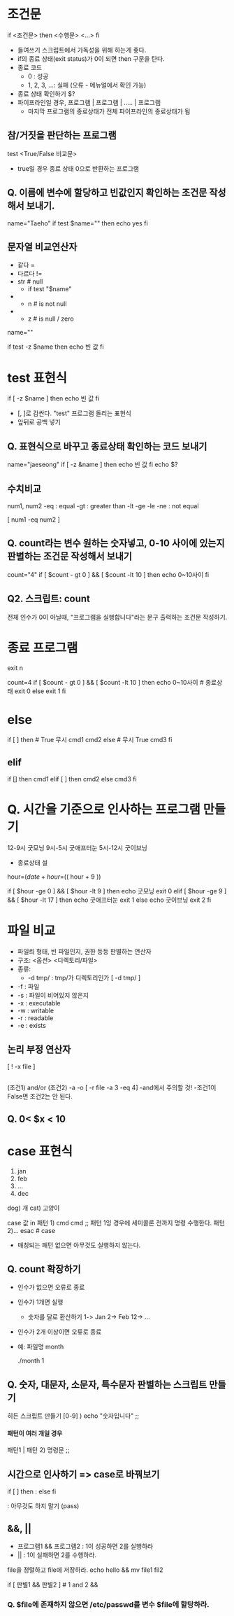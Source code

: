 # 조건문

if <조건문>
then
   <수행문>
   <...>
fi

- 들여쓰기 스크립트에서 가독성을 위해 하는게 좋다.
- if의 종료 상태(exit status)가 0이 되면 then 구문을 탄다.
- 종료 코드
  - 0 : 성공
  - 1, 2, 3, ...: 실패 (오류 -  메뉴얼에서 확인 가능)
- 종료 상태 확인하기
$?
- 파이프라인일 경우,
  프로그램 | 프로그램 | ..... | 프로그램
  - 마지막 프로그램의 종료상태가 전체 파이프라인의 종료상태가 됨

## 참/거짓을 판단하는 프로그램
test <True/False 비교문>
- true일 경우 종료 상태 0으로 반환하는 프로그램

## Q. 이름에 변수에 할당하고 빈값인지 확인하는 조건문 작성해서 보내기.
name="Taeho"
if test $name=""
then
echo yes
fi

## 문자열 비교연산자
- 같다 =
- 다르다 !=
- str # null
  - if test "$name"
- - n # is not null
- - z # is null / zero

 name=""

 if test -z $name
 then
 echo 빈 값
 fi

 # test 표현식

  if [ -z $name ]
  then
  echo 빈 값
  fi

-  [, ]로 감싼다. "test" 프로그램 돌리는 표현식
-  앞뒤로 공백 넣기

## Q. 표현식으로 바꾸고 종료상태 확인하는 코드 보내기

name="jaeseong"
if [ -z &name ]
then
echo 빈 값
fi
echo $?

## 수치비교
num1, num2
-eq : equal
-gt : greater than
-lt
-ge
-le
-ne : not equal

[ num1 -eq num2 ]

## Q. count라는 변수 원하는 숫자넣고, 0-10 사이에 있는지 판별하는 조건문 작성해서 보내기
count="4"
if [ $count - gt 0 ] && [ $count -lt 10 ]
then
echo 0~10사이
fi

## Q2. 스크립트: count
전체 인수가 0이 아닐때, "프로그램을 실행합니다"라는 문구 출력하는 조건문 작성하기. 

# 종료 프로그램
exit n

   count=4
   if [ $count - gt 0 ] && [ $count -lt 10 ]
   then
      echo 0~10사이 # 종료상태
      exit 0
   else
      exit 1
   fi

# else
if [ ]
then # True 무시
   cmd1
   cmd2
else # 무시 True
   cmd3
fi


## elif
if []
then
   cmd1
elif [ ]
then
   cmd2
else
   cmd3
fi

# Q. 시간을 기준으로 인사하는 프로그램 만들기
12-9시 굿모닝
9시-5시 굿애프터눈
5시-12시 굿이브닝
+ 종료상태 설

hour=$(date +%H)
hour=$(( hour + 9 ))

if [ $hour -ge 0 ] && [ $hour -lt 9 ]
then
  echo 굿모닝
  exit 0
elif [ $hour -ge 9 ] && [ $hour -lt 17 ]
then
  echo 굿애프터눈
  exit 1
else
  echo 굿이브닝
  exit 2
fi

# 파일 비교
- 파일릐 형태, 빈 파일인지, 권한 등등 판별하는 연산자
- 구조: <옵션> <디렉토리/파일>
- 종류:
  - -d tmp/ : tmp/가 디렉토리인가
       [ -d tmp/ ]
- -f : 파일
- -s : 파일이 비어있지 않은지
- -x : executable
- -w : writable
- -r : readable
- -e : exists

## 논리 부정 연산자
[ ! -x file ]

##
(조건1) and/or (조건2)
-a
-o
[ -r file -a 3 -eq 4]
-and에서 주의할 것!
   -조건1이 False면 조건2는 안 된다.

## Q. 0< $x < 10


# case 표현식
1) jan
2) feb
3) ...
12) dec

dog) 개
cat) 고양이

case 값
in
   패턴 1) cmd
           cmd ;; 패턴 1잉 경우에 세미콜론 전까지 명령 수행한다.
   패턴 2)...
   esac # case

   - 매칭되는 패턴 없으면 아무것도 실행하지 않는다.

## Q. count 확장하기
- 인수가 없으면 오류로 종료
- 인수가 1개면 실행
  - 숫자를 달로 환산하기
    1-> Jan
    2-> Feb
    12-> ...
- 인수가 2개 이상이면 오류로 종료
- 예: 파일명 month

  ./month 1

## Q. 숫자, 대문자, 소문자, 특수문자 판별하는 스크립트 만들기
히든 스크립트 만들기
[0-9] ) echo "숫자입니다" ;;

#### 패턴이 여러 개일 경우
패턴1 | 패턴 2) 명령문 ;;

## 시간으로 인사하기 => case로 바꿔보기

if [ ]
then
 :
else
fi

: 아무것도 하지 말기 (pass)

## &&, ||
- 프로그램1 && 프로그램2 : 1이 성공하면 2를 실행하라
- || : 1이 실패하면 2를 수행하라.

file을 정렬하고 file에 저장하라.
echo hello && mv file1 fil2

if [ 판별1 && 판별2 ] # 1 and 2
&&

### Q. $file에 존재하지 않으면 /etc/passwd를 변수 $file에 할당하라.










